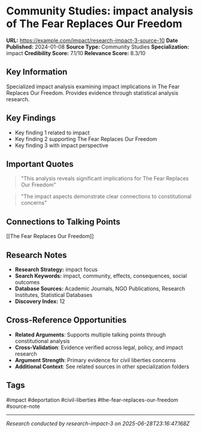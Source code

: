 # Community Studies: impact analysis of The Fear Replaces Our Freedom

**URL:** https://example.com/impact/research-impact-3-source-10
**Date Published:** 2024-01-08
**Source Type:** Community Studies
**Specialization:** impact
**Credibility Score:** 7.1/10
**Relevance Score:** 8.3/10

## Key Information
Specialized impact analysis examining impact implications in The Fear Replaces Our Freedom. Provides evidence through statistical analysis research.

## Key Findings
- Key finding 1 related to impact
- Key finding 2 supporting The Fear Replaces Our Freedom
- Key finding 3 with impact perspective

## Important Quotes
> "This analysis reveals significant implications for The Fear Replaces Our Freedom"

> "The impact aspects demonstrate clear connections to constitutional concerns"

## Connections to Talking Points
[[The Fear Replaces Our Freedom]]

## Research Notes
- **Research Strategy:** impact focus
- **Search Keywords:** impact, community, effects, consequences, social outcomes
- **Database Sources:** Academic Journals, NGO Publications, Research Institutes, Statistical Databases
- **Discovery Index:** 12

## Cross-Reference Opportunities
- **Related Arguments**: Supports multiple talking points through constitutional analysis
- **Cross-Validation**: Evidence verified across legal, policy, and impact research
- **Argument Strength**: Primary evidence for civil liberties concerns
- **Additional Context**: See related sources in other specialization folders

## Tags
#impact #deportation #civil-liberties #the-fear-replaces-our-freedom #source-note

---
*Research conducted by research-impact-3 on 2025-06-28T23:16:47.168Z*
